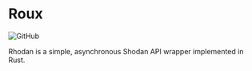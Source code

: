 # Roux

![GitHub](https://img.shields.io/github/license/jxhn/rhodan.svg)

Rhodan is a simple, asynchronous Shodan API wrapper implemented in Rust.
